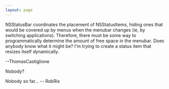 ```yaml
---
layout: page
---
```


NSStatusBar coordinates the placement of NSStatusItems, hiding ones that would be covered up by menus when the menubar changes (ie, by switching applications). Therefore, there must be some way to programmatically determine the amount of free space in the menubar. Does anybody know what it might be? I'm trying to create a status item that resizes itself dynamically.

 --ThomasCastiglione

Nobody?

Nobody so far... -- RobRix
